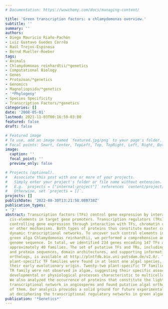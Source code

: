 ```yaml
---
# Documentation: https://wowchemy.com/docs/managing-content/

title: 'Green transcription factors: a chlamydomonas overview.'
subtitle: ''
summary: ''
authors:
- Diego Mauricio Riaño-Pachón
- Luiz Gustavo Guedes Corrêa
- Raúl Trejos-Espinosa
- Bernd Mueller-Roeber
tags:
- Animals
- Chlamydomonas reinhardtii/*genetics
- Computational Biology
- Genes
- Protozoan/*genetics
- Genomics
- Magnoliopsida/*genetics
- '*Phylogeny'
- Species Specificity
- Transcription Factors/*genetics
categories: []
date: '2008-05-01'
lastmod: 2021-11-03T00:16:59-03:00
featured: false
draft: false

# Featured image
# To use, add an image named `featured.jpg/png` to your page's folder.
# Focal points: Smart, Center, TopLeft, Top, TopRight, Left, Right, BottomLeft, Bottom, BottomRight.
image:
  caption: ''
  focal_point: ''
  preview_only: false

# Projects (optional).
#   Associate this post with one or more of your projects.
#   Simply enter your project's folder or file name without extension.
#   E.g. `projects = ["internal-project"]` references `content/project/deep-learning/index.md`.
#   Otherwise, set `projects = []`.
projects: []
publishDate: '2022-08-30T13:21:58.080738Z'
publication_types:
- '2'
abstract: Transcription factors (TFs) control gene expression by interacting with
  cis-elements in target gene promoters. Transcription regulators (TRs) assist in
  controlling gene expression through interaction with TFs, chromatin remodeling,
  or other mechanisms. Both types of proteins thus constitute master controllers of
  dynamic transcriptional networks. To uncover such control elements in the photosynthetic
  green alga Chlamydomonas reinhardtii, we performed a comprehensive analysis of its
  genome sequence. In total, we identified 234 genes encoding 147 TFs and 87 TRs of
  approximately 40 families. The set of putative TFs and TRs, including their transcript
  and protein sequences, domain architectures, and supporting information about putative
  orthologs, is available at http://plntfdb.bio.uni-potsdam.de/v2.0/. Twelve of 34
  plant-specific TF families were found in at least one algal species, indicating
  their early evolutionary origin. Twenty-two plant-specific TF families and one plant-specific
  TR family were not observed in algae, suggesting their specific association with
  developmental or physiological processes characteristic to multicellular plants.
  We also analyzed the occurrence of proteins that constitute the light-regulated
  transcriptional network in angiosperms and found putative algal orthologs for most
  of them. Our analysis provides a solid ground for future experimental studies aiming
  at deciphering the transcriptional regulatory networks in green algae.
publication: '*Genetics*'
---
```


